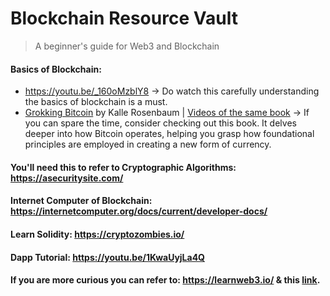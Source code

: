 # Blockchain Resource Vault
> A beginner's guide for Web3 and Blockchain

#### Basics of Blockchain:
- https://youtu.be/_160oMzblY8 -> Do watch this carefully understanding the basics of blockchain is a must.
- [Grokking Bitcoin](https://rosenbaum.se/book/grokking-bitcoin.html) by Kalle Rosenbaum | [Videos of the same book](https://www.youtube.com/playlist?list=PLdW8AKJtqW7u7JKzkiXsDxNFlOrmjGwDJ) -> If you can spare the time, consider checking out this book. It delves deeper into how Bitcoin operates, helping you grasp how foundational principles are employed in creating a new form of currency.

#### You'll need this to refer to Cryptographic Algorithms: https://asecuritysite.com/

#### Internet Computer of Blockchain: https://internetcomputer.org/docs/current/developer-docs/

#### Learn Solidity: https://cryptozombies.io/

#### Dapp Tutorial: https://youtu.be/1KwaUyjLa4Q 

#### If you are more curious you can refer to: https://learnweb3.io/ & this [link](https://blog.ankur.codes/journeysob#:~:text=with%20our%20peers.-,Resources,-These%20resources%20will).

